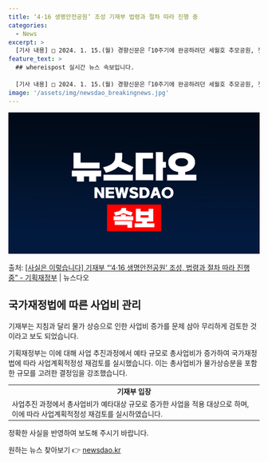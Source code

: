 ```yaml
---
title: ‘4·16 생명안전공원’ 조성 기재부 법령과 절차 따라 진행 중
categories:
  - News
excerpt: >
  [기사 내용] □ 2024. 1. 15.(월) 경향신문은「10주기에 완공하려던 세월호 추모공원, 첫 삽도 못…
feature_text: >
  ## whereispost 실시간 뉴스 속보입니다.

  [기사 내용] □ 2024. 1. 15.(월) 경향신문은「10주기에 완공하려던 세월호 추모공원, 첫 삽도 못…
image: '/assets/img/newsdao_breakingnews.jpg'
---
```


![뉴스다오 속보](/assets/img/newsdao_breakingnews.jpg)

<p>출처: <a href="https://newsdao.kr/2996" rel="dofollow">[사실은 이렇습니다] 기재부 “‘4·16 생명안전공원’ 조성, 법령과 절차 따라 진행 중” - 기획재정부</a> | 뉴스다오</p>

<h2 data-ke-size="size26">국가재정법에 따른 사업비 관리</h2>
<p data-ke-size="size16">기재부는 지침과 달리 물가 상승으로 인한 사업비 증가를 문제 삼아 무리하게 검토한 것이라고 보도 되었습니다.</p>
기획재정부는 이에 대해 사업 추진과정에서 예타 규모로 총사업비가 증가하여 국가재정법에 따라 사업계획적정성 재검토를 실시했습니다. 이는 총사업비가 물가상승분을 포함한 규모를 고려한 결정임을 강조했습니다.

<table>
	<tr>
		<td style="text-align: center; height: 17px;"><b>기재부 입장</b></td>
	</tr>
	<tr>
		<td>사업추진 과정에서 총사업비가 예타대상 규모로 증가한 사업을 적용 대상으로 하며, 이에 따라 사업계획적정성 재검토를 실시하였습니다.</td>
	</tr>
</table>

<p data-ke-size="size16">정확한 사실을 반영하여 보도해 주시기 바랍니다.</p> 

원하는 뉴스 찾아보기 👉 <a href="https://newsdao.kr" rel="dofollow">newsdao.kr</a>


